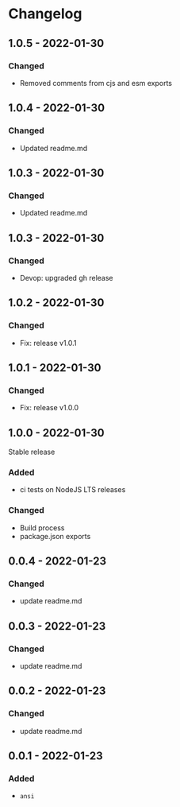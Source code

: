 # Changelog

## 1.0.5 - 2022-01-30

### Changed

- Removed comments from cjs and esm exports

## 1.0.4 - 2022-01-30

### Changed

- Updated readme.md

## 1.0.3 - 2022-01-30

### Changed

- Updated readme.md

## 1.0.3 - 2022-01-30

### Changed

- Devop: upgraded gh release

## 1.0.2 - 2022-01-30

### Changed

- Fix: release v1.0.1

## 1.0.1 - 2022-01-30

### Changed

- Fix: release v1.0.0

## 1.0.0 - 2022-01-30

Stable release

### Added

- ci tests on NodeJS LTS releases

### Changed

- Build process
- package.json exports

## 0.0.4 - 2022-01-23

### Changed

- update readme.md

## 0.0.3 - 2022-01-23

### Changed

- update readme.md

## 0.0.2 - 2022-01-23

### Changed

- update readme.md

## 0.0.1 - 2022-01-23

### Added

- `ansi`
